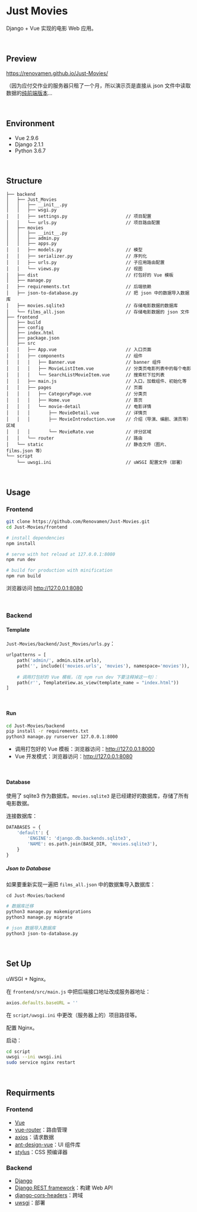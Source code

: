 # Just Movies

Django + Vue 实现的电影 Web 应用。

&nbsp;

## Preview

https://renovamen.github.io/Just-Movies/

（因为应付交作业的服务器只租了一个月，所以演示页是直接从 json 文件中读取数据的[纯前端版本](https://github.com/Renovamen/Just-Movies/tree/gh-pages/frontend-json)...



&nbsp;

## Environment

- Vue 2.9.6
- Django 2.1.1
- Python 3.6.7

&nbsp;

## Structure

```
├── backend
│   ├── Just_Movies
│   │   ├── __init__.py
│   │   ├── wsgi.py
│   │   ├── settings.py                      // 项目配置
│   │   └── urls.py                          // 项目路由配置
│   ├── movies
│   │   ├── __init__.py
│   │   ├── admin.py
│   │   ├── apps.py
│   │   ├── models.py                        // 模型
│   │   ├── serializer.py                    // 序列化
│   │   ├── urls.py                          // 子应用路由配置
│   │   └── views.py                         // 视图
│   ├── dist                                 // 打包好的 Vue 模板
│   ├── manage.py
│   ├── requirements.txt                     // 后端依赖
│   ├── json-to-database.py                  // 把 json 中的数据导入数据库
│   ├── movies.sqlite3                       // 存储电影数据的数据库
│   └── films_all.json                       // 存储电影数据的 json 文件
├── frontend
│   ├── build
│   ├── config
│   ├── index.html
│   ├── package.json
│   ├── src
│   │   ├── App.vue                          // 入口页面
│   │   ├── components                       // 组件
│   │   │   ├── Banner.vue                   // banner 组件
│   │   │   ├── MovieListItem.vue            // 分类页电影列表中的每个电影
│   │   │   └── SearchListMovieItem.vue      // 搜索栏下拉列表
│   │   ├── main.js                          // 入口，加载组件、初始化等
│   │   ├── pages                            // 页面
│   │   │   ├── CategoryPage.vue             // 分类页
│   │   │   ├── Home.vue                     // 首页
│   │   │   └── movie-detail                 // 电影详情
│   │   │       ├── MovieDetail.vue          // 详情页
│   │   │       ├── MovieIntroduction.vue    // 介绍（导演、编剧、演员等）区域
│   │   │       └── MovieRate.vue            // 评分区域
│   │   └── router                           // 路由
│   └── static                               // 静态文件（图片、films.json 等）
└── script
    └── uwsgi.ini                            // uWSGI 配置文件（部署）
```



&nbsp;

## Usage

### Frontend

```bash
git clone https://github.com/Renovamen/Just-Movies.git
cd Just-Movies/frontend

# install dependencies
npm install

# serve with hot reload at 127.0.0.1:8080
npm run dev

# build for production with minification
npm run build
```

浏览器访问 http://127.0.0.1:8080

&nbsp;

### Backend

#### Template

`Just-Movies/backend/Just_Movies/urls.py`：

```python
urlpatterns = [
    path('admin/', admin.site.urls),
    path('', include(('movies.urls', 'movies'), namespace='movies')),
  
    # 调用打包好的 Vue 模板，（在 npm run dev 下要注释掉这一句）：
    path(r'', TemplateView.as_view(template_name = "index.html"))
]
```

&nbsp;

#### Run

```bash
cd Just-Movies/backend
pip install -r requirements.txt
python3 manage.py runserver 127.0.0.1:8000
```

- 调用打包好的 Vue 模板：浏览器访问：http://127.0.0.1:8000
- Vue 开发模式：浏览器访问：http://127.0.0.1:8080

&nbsp;

#### Database

使用了 sqlite3 作为数据库。`movies.sqlite3` 是已经建好的数据库，存储了所有电影数据。

连接数据库：

```python
DATABASES = {
    'default': {
        'ENGINE': 'django.db.backends.sqlite3',
        'NAME': os.path.join(BASE_DIR, 'movies.sqlite3'),
    }
}
```



##### Json to Database

如果要重新实现一遍把 `films_all.json` 中的数据集导入数据库：

```python
cd Just-Movies/backend

# 数据库迁移
python3 manage.py makemigrations
python3 manage.py migrate

# json 数据导入数据库
python3 json-to-database.py
```



&nbsp;

## Set Up

uWSGI + Nginx。

在 `frontend/src/main.js` 中把后端接口地址改成服务器地址：

```js
axios.defaults.baseURL = ''
```

在 `script/uwsgi.ini` 中更改（服务器上的）项目路径等。

配置 Nginx。

启动：

```bash
cd script
uwsgi --ini uwsgi.ini
sudo service nginx restart
```



&nbsp;

## Requirments

### Frontend

- [Vue](https://github.com/vuejs/vue)
- [vue-router](https://github.com/vuejs/vue-router)：路由管理
- [axios](https://github.com/axios/axios)：请求数据
- [ant-design-vue](https://github.com/vueComponent/ant-design-vue)：UI 组件库
- [stylus](https://github.com/stylus/stylus)：CSS 预编译器



### Backend

- [Django](https://github.com/django/django)
- [Django REST framework](https://github.com/encode/django-rest-framework)：构建 Web API
- [django-cors-headers](https://github.com/ottoyiu/django-cors-headers)：跨域
- [uwsgi](https://github.com/unbit/uwsgi)：部署